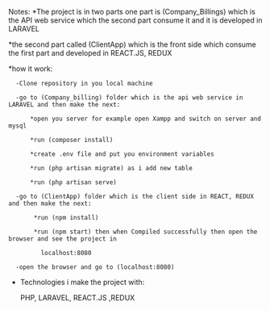 Notes:
  *The project is in two parts one part is (Company_Billings) which is the API web service which the second part consume it and it is developed in LARAVEL


  *the second part called (ClientApp) which is the front side which consume the first part and developed in REACT.JS,
  REDUX


  *how it work:

      -Clone repository in you local machine

      -go to (Company_billing) folder which is the api web service in LARAVEL and then make the next:

          *open you server for example open Xampp and switch on server and mysql

          *run (composer install)

          *create .env file and put you environment variables

          *run (php artisan migrate) as i add new table

          *run (php artisan serve)

      -go to (ClientApp) folder which is the client side in REACT, REDUX and then make the next:

           *run (npm install)

           *run (npm start) then when Compiled successfully then open the browser and see the project in

             localhost:8080

      -open the browser and go to (localhost:8080)

  * Technologies i make the project with:

     PHP, LARAVEL, REACT.JS ,REDUX


